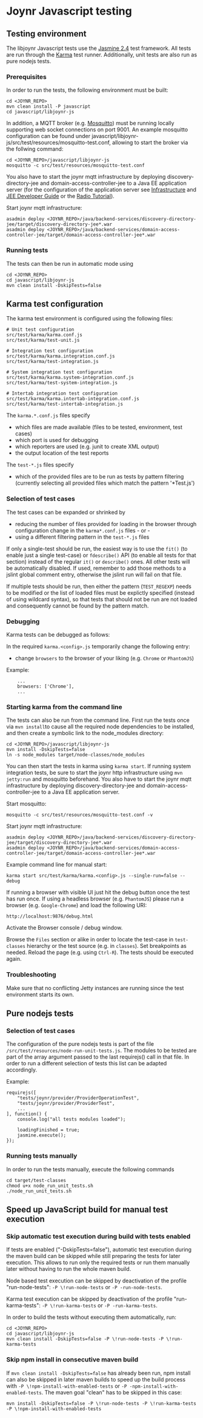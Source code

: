 # Joynr Javascript testing

## Testing environment

The libjoynr Javascript tests use the
[Jasmine 2.4](http://jasmine.github.io/2.4/introduction.html) test
framework. All tests are run through the
[Karma](https://karma-runner.github.io) test runner. Additionally,
unit tests are also run as pure nodejs tests.

### Prerequisites

In order to run the tests, the following environment must be built:

```
cd <JOYNR_REPO>
mvn clean install -P javascript
cd javascript/libjoynr-js
```

In addition, a MQTT broker (e.g. [Mosquitto](http://mosquitto.org)) must be running locally
supporting web socket connections on port 9001. An example mosquitto configuration can be found
under javascript/libjoynr-js/src/test/resources/mosquitto-test.conf, allowing to start the broker
via the follwing command:

```
cd <JOYNR_REPO>/javascript/libjoynr-js
mosquitto -c src/test/resources/mosquitto-test.conf
```

You also have to start the joynr mqtt infrastructure by deploying discovery-directory-jee and
domain-access-controller-jee to a Java EE application server (for the configuration of the
application server see [Infrastructure](wiki/infrastructure.md) and [JEE Developer Guide](wiki/jee.md)
or the [Radio Tutorial](Tutorial.md)).

Start joynr mqtt infrastructure:
```
asadmin deploy <JOYNR_REPO>/java/backend-services/discovery-directory-jee/target/discovery-directory-jee*.war
asadmin deploy <JOYNR_REPO>/java/backend-services/domain-access-controller-jee/target/domain-access-controller-jee*.war
```

### Running tests

The tests can then be run in automatic mode using

```
cd <JOYNR_REPO>
cd javascript/libjoynr-js
mvn clean install -DskipTests=false
```

## Karma test configuration

The karma test environment is configured using the following files:

```
# Unit test configuration
src/test/karma/karma.conf.js
src/test/karma/test-unit.js

# Integration test configuration
src/test/karma/karma.integration.conf.js
src/test/karma/test-integration.js

# System integration test configuration
src/test/karma/karma.system-integration.conf.js
src/test/karma/test-system-integration.js

# Intertab integration test configuration
src/test/karma/karma.intertab-integration.conf.js
src/test/karma/test-intertab-integration.js
```

The ```karma.*.conf.js``` files specify
* which files are made available (files to be tested, environment, test cases)
* which port is used for debugging
* which reporters are used (e.g. junit to create XML output)
* the output location of the test reports

The ```test-*.js``` files specify
* which of the provided files are to be run as tests by pattern filtering
  (currently selecting all provided files which match the pattern '\*Test.js')

### Selection of test cases

The test cases can be expanded or shrinked by

* reducing the number of files provided for loading in the browser through configuration change in
  the ```karma*.conf.js``` files - or -
* using a different filtering pattern in the  ```test-*.js``` files

If only a single-test should be run, the easiest way is to use the ```fit()``` (to enable just a
single test-case) or ```fdescribe()``` API (to enable all tests for that section) instead
of the regular ```it()``` or ```describe()``` ones. All other tests will be automatically
disabled. If used, remember to add those methods to a jslint global comment entry, otherwise
the jslint run will fail on that file.

If multiple tests should be run, then either the pattern (```TEST_REGEXP```) needs to be
modified or the list of loaded files must be explictly specified (instead of using wildcard
syntax), so that tests that should not be run are not loaded and consequently cannot be found
by the pattern match.

### Debugging

Karma tests can be debugged as follows:

In the required ```karma.<config>.js``` temporarily change the following entry:

* change ```browsers``` to the browser of your liking (e.g. ```Chrome``` or ```PhantomJS```)

Example:
```
    ...
    browsers: ['Chrome'],
    ...
```

### Starting karma from the command line

The tests can also be run from the command line. First run the tests once via ```mvn install```to
cause all the required node dependencies to be installed, and then create a symbolic link to the
node_modules directory:

```
cd <JOYNR_REPO>/javascript/libjoynr-js
mvn install -DskipTests=false
ln -s node_modules target/node-classes/node_modules
```

You can then start the tests in karma using ```karma start```. If running system integration tests,
be sure to start the joynr http infrastructure using ```mvn jetty:run``` and mosquitto beforehand.
You also have to start the joynr mqtt infrastructure by deploying discovery-directory-jee and
domain-access-controller-jee to a Java EE application server.

Start mosquitto:

```
mosquitto -c src/test/resources/mosquitto-test.conf -v
```

Start joynr mqtt infrastructure:

```
asadmin deploy <JOYNR_REPO>/java/backend-services/discovery-directory-jee/target/discovery-directory-jee*.war
asadmin deploy <JOYNR_REPO>/java/backend-services/domain-access-controller-jee/target/domain-access-controller-jee*.war
```

Example command line for manual start:

```
karma start src/test/karma/karma.<config>.js --single-run=false --debug
```

If running a browser with visible UI just hit the debug button once the test has run once.
If using a headless browser (e.g. ```PhantomJS```) please run a browser (e.g. ```Google-Chrome```)
and load the following URI:

```
http://localhost:9876/debug.html
```

Activate the Browser console / debug window.

Browse the ```Files``` section or alike in order to locate the test-case in ```test-classes``` hierarchy
or the test source (e.g. in ```classes```). Set breakpoints as needed.
Reload the page (e.g. using ```Ctrl-R```). The tests should be executed again.

### Troubleshooting

Make sure that no conflicting Jetty instances are running since the test environment starts its own.

## Pure nodejs tests

### Selection of test cases

The configuration of the pure nodejs tests is part of the file ```/src/test/resources/node-run-unit-tests.js```.
The modules to be tested are part of the array argument passed to the last requirejs() call in that file.
In order to run a different selection of tests this list can be adapted accordingly.

Example:
```
requirejs([
    "tests/joynr/provider/ProviderOperationTest",
    "tests/joynr/provider/ProviderTest",
    ...
], function() {
    console.log("all tests modules loaded");

    loadingFinished = true;
    jasmine.execute();
});
```

### Running tests manually

In order to run the tests manually, execute the following commands

```
cd target/test-classes
chmod u+x node_run_unit_tests.sh
./node_run_unit_tests.sh
```

## Speed up JavaScript build for manual test execution

### Skip automatic test execution during build with tests enabled
If tests are enabled ("-DskipTests=false"), automatic test execution during the maven build can be
skipped while still preparing the tests for later execution.
This allows to run only the required tests or run them manually later without having to run the
whole maven build.

Node based test execution can be skipped by deactivation of the profile "run-node-tests":
`-P \!run-node-tests` or `-P -run-node-tests`.

Karma test execution can be skipped by deactivation of the profile "run-karma-tests":
`-P \!run-karma-tests` or `-P -run-karma-tests`.

In order to build the tests without executing them automatically, run:
```
cd <JOYNR_REPO>
cd javascript/libjoynr-js
mvn clean install -DskipTests=false -P \!run-node-tests -P \!run-karma-tests
```

### Skip npm install in consecutive maven build
If `mvn clean install -DskipTests=false` has already been run, npm install can also be skipped in
later maven builds to speed up the build process with `-P \!npm-install-with-enabled-tests`
or `-P -npm-install-with-enabled-tests`. The maven goal "clean" has to be skipped in this case:
```
mvn install -DskipTests=false -P \!run-node-tests -P \!run-karma-tests -P \!npm-install-with-enabled-tests
```

